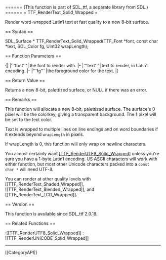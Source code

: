 ====== (This function is part of SDL_ttf, a separate library from SDL.) ======
= TTF_RenderText_Solid_Wrapped =

Render word-wrapped Latin1 text at fast quality to a new 8-bit surface.

== Syntax ==

<syntaxhighlight lang='c'>
SDL_Surface * TTF_RenderText_Solid_Wrapped(TTF_Font *font,
                const char *text, SDL_Color fg, Uint32 wrapLength);
</syntaxhighlight>

== Function Parameters ==

{|
|'''font'''
|the font to render with.
|-
|'''text'''
|text to render, in Latin1 encoding.
|-
|'''fg'''
|the foreground color for the text.
|}

== Return Value ==

Returns a new 8-bit, palettized surface, or NULL if there was an error.

== Remarks ==

This function will allocate a new 8-bit, palettized surface. The surface's
0 pixel will be the colorkey, giving a transparent background. The 1 pixel
will be set to the text color.

Text is wrapped to multiple lines on line endings and on word boundaries if
it extends beyond <code>wrapLength</code> in pixels.

If wrapLength is 0, this function will only wrap on newline characters.

You almost certainly want [[TTF_RenderUTF8_Solid_Wrapped]]() unless you're
sure you have a 1-byte Latin1 encoding. US ASCII characters will work with
either function, but most other Unicode characters packed into a
<code>const char *</code> will need UTF-8.

You can render at other quality levels with
[[TTF_RenderText_Shaded_Wrapped]], [[TTF_RenderText_Blended_Wrapped]], and
[[TTF_RenderText_LCD_Wrapped]].

== Version ==

This function is available since SDL_ttf 2.0.18.

== Related Functions ==

:[[TTF_RenderUTF8_Solid_Wrapped]]
:[[TTF_RenderUNICODE_Solid_Wrapped]]

----
[[CategoryAPI]]


